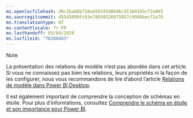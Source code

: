 ```yaml
---
ms.openlocfilehash: d9c1bab6b710ae50343d0b96c913b9193cf2e865
ms.sourcegitcommit: d55d3089fcb3e78930326975957c9940becf2e76
ms.translationtype: HT
ms.contentlocale: fr-FR
ms.lasthandoff: 03/04/2020
ms.locfileid: "78260443"
---
```

> [!NOTE]
> La présentation des relations de modèle n’est pas abordée dans cet article. Si vous ne connaissez pas bien les relations, leurs propriétés ni la façon de les configurer, nous vous recommandons de lire d’abord l’article [Relations de modèle dans Power BI Desktop](../../desktop-relationships-understand.md).
>
> Il est également important de comprendre la conception de schémas en étoile. Pour plus d’informations, consultez [Comprendre le schéma en étoile et son importance pour Power BI](../star-schema.md).